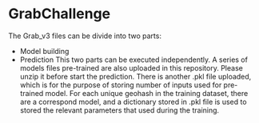 # GrabChallenge
The Grab_v3 files can be divide into two parts:
  - Model building
  - Prediction
This two parts can be executed independently. A series of models files pre-trained are also uploaded in this repository.
Please unzip it before start the prediction. There is another .pkl file uploaded, which is for the purpose of storing number of inputs used for pre-trained model. For each unique geohash in the training dataset, there are a correspond model, and a dictionary stored in .pkl file is used to stored the relevant parameters that used during the training. 

